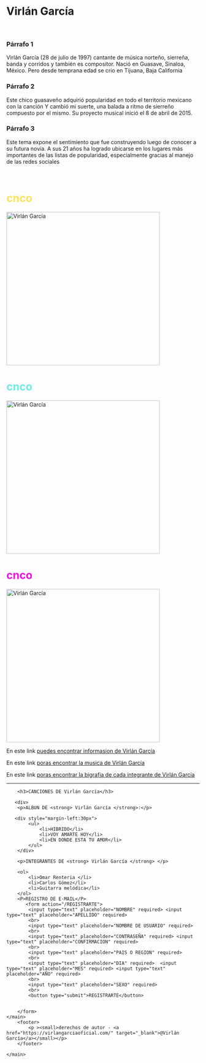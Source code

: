 <!Doctype html>
<head>
    <title>BANDA</title>
</head>
<body>
    <h1>Virlán García</h1> 
        <br>
        <h3 id="parrafo-1">Párrafo 1</h3> 
        <p>Virlán García (28 de julio de 1997) cantante de música norteño, sierreña, banda y corridos y también es compositor. Nació en Guasave, Sinaloa, México. Pero desde temprana edad se crio en Tijuana, Baja California</p> 
        <h3 id="parrafo-2">Párrafo 2</h3>
        <p> Este chico guasaveño adquirió popularidad en todo el territorio mexicano con la canción Y cambió mi suerte, una balada a ritmo de sierreño compuesto por el mismo. Su proyecto musical inició el 8 de abril de 2015.</p>
        <h3 id="parrafo-3">Párrafo 3</h3>
        <p>Este tema expone el sentimiento que fue construyendo luego de conocer a su futura novia. A sus 21 años ha logrado ubicarse en los lugares más importantes de las listas de popularidad, especialmente gracias al manejo de las redes sociales</p>
        <br> 
        <h1 style="color:rgb(252, 227, 87)">cnco</h1>
        <img src="https://jukebugs.com/wp-content/uploads/2021/01/virlan-750x496.jpg" alt="Virlán García"style="width:400px;height:400px;">
        <h1 style="color:rgb(111, 235, 228)">cnco</h1>
        <img src="https://th.bing.com/th/id/OIP.OKKj7TOyjY7yQMKsPhwLZgHaHa?pid=ImgDet&rs=1" alt="Virlán García"style="width:400px;height:400px;">
        <h1 style="color:rgb(240, 11, 228)">cnco</h1>
        <img src="https://rolamix.com/espectaculos/wp-content/uploads/2019/01/biografia-virlan-garcia-rolamix-2-1024x464.jpg" alt="Virlán García"style="width:400px;height:400px;">
        <p>En este link <a href="https://www.saps.com.mx/biografias/virlan-garcia-biografia.html" target="_blank" rel="noopener noreferrer">puedes encontrar informasion de Virlán García</a></p>
        <p>En este link <a href="https://www.bing.com/search?q=virlan+garcia+canciones&FORM=QSRE3" target="_blank" rel="noopener noreferrer">poras encontrar la musica de Virlán García</a></p>
        <p>En este link <a href="https://historia-biografia.com/virlan-garcia/amp/" target="_blank" rel="noopener noreferrer">poras encontrar la bigrafia de cada integrante de Virlán García</a></p>
       <hr>

        <h3>CANCIONES DE Virlán García</h3>
        
       <div>
        <p>ALBUN DE <strong> Virlán García </strong>:</p> 
       
       <div style="margin-left:30px">
            <ul> 
                <li>HIBRIDO</li> 
                <li>VOY AMARTE HOY</li> 
                <li>EN DONDE ESTA TU AMOR</li> 
            </ul> 
        </div>
        
        <p>INTEGRANTES DE <strong> Virlán García </strong> </p> 
      
        <ol> 
            <li>Omar Renteria </li>
            <li>Carlos Gómez</li> 
            <li>Guitarra melódica</li>
        </ol>
        <P>REGISTRO DE E-MAIL</P>
           <form action="/REGISTRARTE">
            <input type="text" placeholder="NOMBRE" required> <input type="text" placeholder="APELLIDO" required>
            <br>
            <input type="text" placeholder="NOMBRE DE USUARIO" required>
            <br>
            <input type="text" placeholder="CONTRASEÑA" required> <input type="text" placeholder="CONFIRMACION" required>
            <br>
            <input type="text" placeholder="PAIS O REGION" required> 
            <br>
            <input type="text" placeholder="DIA" required>  <input type="text" placeholder="MES" required> <input type="text" placeholder="AÑO" required>
            <br>
            <input type="text" placeholder="SEXO" required> 
            <br>
            <button type="submit">REGISTRARTE</button>
           
                
        </form>
    </main>
        <footer>
            <p ><small>derechos de autor - <a href="https://virlangarciaoficial.com/" target="_blank">@Virlán García</a></small></p>
        </footer>
        
    </main>
